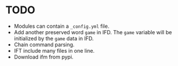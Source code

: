 # TODO

- Modules can contain a `_config.yml` file.
- Add another preserved word `game` in IFD. The `game` variable will be initialized by the `game` data in IFD.
- Chain command parsing.
- IFT include many files in one line.
- Download ifm from pypi.